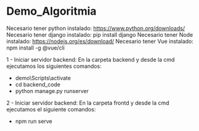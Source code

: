 # Demo_Algoritmia

Necesario tener python instalado: https://www.python.org/downloads/
Necesario tener django instalado: pip install django
Necesario tener Node instalado: https://nodejs.org/es/download/
Necesario tener Vue instalado: npm install -g @vue/cli

1 - Iniciar servidor backend:
 En la carpeta backend y desde la cmd ejecutamos los siguientes comandos:
  - demo\Scripts\activate
  - cd backend_code
  - python manage.py runserver
  
2 - Iniciar servidor backend:
En la carpeta frontd y desde la cmd ejecutamos el siguiente comandos:
  - npm run serve
